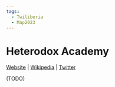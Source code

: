 ```yaml
---
tags:
  - Twiliberia
  - Map2023
---
```

# Heterodox Academy

[Website]() | [Wikipedia]() |  [Twitter]()

 (TODO)